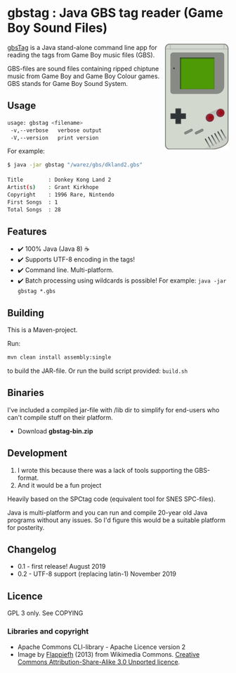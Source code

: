 # gbstag : Java GBS tag reader (Game Boy Sound Files)
<img src="gameboy.png" alt="Game Boy" align="right">

[gbsTag](https://github.com/ullenius/gbstag) is a Java stand-alone command line
app for reading the tags from Game Boy music files (GBS).

GBS-files are sound files containing ripped chiptune music from Game Boy and
Game Boy Colour games. GBS stands for Game Boy Sound System.

## Usage

```sh
usage: gbstag <filename>
 -v,--verbose   verbose output
 -V,--version   print version
```

For example:
```sh
$ java -jar gbstag "/warez/gbs/dkland2.gbs"

Title		 : Donkey Kong Land 2
Artist(s)	 : Grant Kirkhope
Copyright	 : 1996 Rare, Nintendo
First Songs	 : 1
Total Songs	 : 28
```

## Features
* :heavy_check_mark: 100% Java (Java 8) :coffee:
* :heavy_check_mark: Supports UTF-8 encoding in the tags!
* :heavy_check_mark: Command line. Multi-platform.
* :heavy_check_mark: Batch processing using wildcards is possible! For example: `java -jar gbstag *.gbs`

## Building
This is a Maven-project.

Run:
```sh
mvn clean install assembly:single
```
to build the JAR-file. Or run the build script provided: `build.sh`

## Binaries
I've included a compiled jar-file with /lib dir to simplify for end-users who can't compile stuff on their platform.
* Download **gbstag-bin.zip**


## Development
1. I wrote this because there was a lack of tools supporting the GBS-format.
1. And it would be a fun project

Heavily based on the SPCtag code (equivalent tool for SNES SPC-files).

Java is multi-platform and you can run and compile 20-year old Java programs without any issues. So I'd figure this would be a suitable platform for posterity.

## Changelog
* 0.1 - first release! August 2019
* 0.2 - UTF-8 support (replacing latin-1) November 2019

## Licence
GPL 3 only. See COPYING

### Libraries and copyright
* Apache Commons CLI-library - Apache Licence version 2
* Image by [Flappiefh](https://fr.wikipedia.org/wiki/Utilisateur:Flappiefh) (2013) from Wikimedia Commons. [Creative Commons Attribution-Share-Alike 3.0 Unported licence](https://creativecommons.org/licenses/by-sa/3.0/deed.en).
